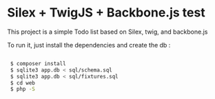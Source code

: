 Silex + TwigJS + Backbone.js test
==================================

This project is a simple Todo list based on Silex, twig, and backbone.js

To run it, just install the dependencies and create the db :

```sh

 $ composer install
 $ sqlite3 app.db < sql/schema.sql
 $ sqlite3 app.db < sql/fixtures.sql
 $ cd web
 $ php -S

```
